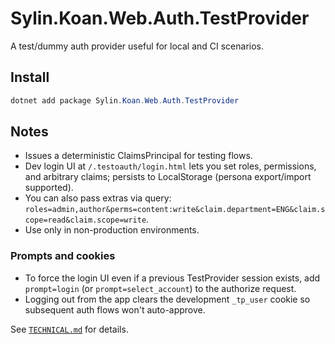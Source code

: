 # Sylin.Koan.Web.Auth.TestProvider

A test/dummy auth provider useful for local and CI scenarios.

## Install

```powershell
dotnet add package Sylin.Koan.Web.Auth.TestProvider
```

## Notes
- Issues a deterministic ClaimsPrincipal for testing flows.
- Dev login UI at `/.testoauth/login.html` lets you set roles, permissions, and arbitrary claims; persists to LocalStorage (persona export/import supported).
- You can also pass extras via query: `roles=admin,author&perms=content:write&claim.department=ENG&claim.scope=read&claim.scope=write`.
- Use only in non-production environments.

### Prompts and cookies
- To force the login UI even if a previous TestProvider session exists, add `prompt=login` (or `prompt=select_account`) to the authorize request.
- Logging out from the app clears the development `_tp_user` cookie so subsequent auth flows won't auto-approve.

See [`TECHNICAL.md`](TECHNICAL.md) for details.